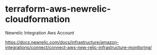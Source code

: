 # terraform-aws-newrelic-cloudformation
Newrelic Integration Aws Account

https://docs.newrelic.com/docs/infrastructure/amazon-integrations/connect/connect-aws-new-relic-infrastructure-monitoring/
